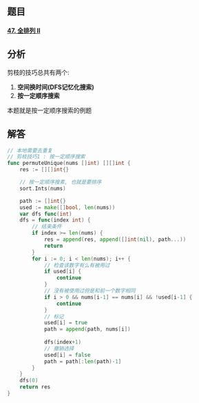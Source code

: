## 题目

#### [47. 全排列 II](https://leetcode-cn.com/problems/permutations-ii/)



## 分析

剪枝的技巧总共有两个:

1. **空间换时间(DFS记忆化搜索)**
2. **按一定顺序搜索**

本题就是按一定顺序搜索的例题

## 解答

```go
// 本地需要去重复
// 剪枝技巧1 : 按一定顺序搜索
func permuteUnique(nums []int) [][]int {
    res := [][]int{}

    // 按一定顺序搜素, 也就是要排序
    sort.Ints(nums)

    path := []int{}
    used := make([]bool, len(nums))
    var dfs func(int)
    dfs = func(index int) {
        // 结束条件
        if index >= len(nums) {
            res = append(res, append([]int(nil), path...))
            return   
        }
        for i := 0; i < len(nums); i++ {
            // 检查该数字有么有被用过
            if used[i] {
                continue
            }
            // 没有被使用过但是和前一个数字相同
            if i > 0 && nums[i-1] == nums[i] && !used[i-1] {
                continue
            }
            // 标记
            used[i] = true
            path = append(path, nums[i])
            
            dfs(index+1)
            // 撤销选择
            used[i] = false
            path = path[:len(path)-1]
        }
    }
    dfs(0)
    return res
}
```

